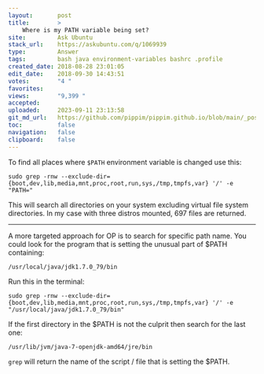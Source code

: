 ```yaml
---
layout:       post
title:        >
    Where is my PATH variable being set?
site:         Ask Ubuntu
stack_url:    https://askubuntu.com/q/1069939
type:         Answer
tags:         bash java environment-variables bashrc .profile
created_date: 2018-08-28 23:01:05
edit_date:    2018-09-30 14:43:51
votes:        "4 "
favorites:    
views:        "9,399 "
accepted:     
uploaded:     2023-09-11 23:13:58
git_md_url:   https://github.com/pippim/pippim.github.io/blob/main/_posts/2018/2018-08-28-Where-is-my-PATH-variable-being-set_.md
toc:          false
navigation:   false
clipboard:    false
---
```


To find all places where `$PATH` environment variable is changed use this:

``` 
sudo grep -rnw --exclude-dir={boot,dev,lib,media,mnt,proc,root,run,sys,/tmp,tmpfs,var} '/' -e "PATH="
```

This will search all directories on your system excluding virtual file system directories. In my case with three distros mounted, 697 files are returned.


----------


A more targeted approach for OP is to search for specific path name. You could look for the program that is setting the unusual part of $PATH containing:

``` 
/usr/local/java/jdk1.7.0_79/bin
```

Run this in the terminal:

``` 
sudo grep -rnw --exclude-dir={boot,dev,lib,media,mnt,proc,root,run,sys,/tmp,tmpfs,var} '/' -e "/usr/local/java/jdk1.7.0_79/bin"
```

If the first directory in the $PATH is not the culprit then search for the last one:

``` 
/usr/lib/jvm/java-7-openjdk-amd64/jre/bin
```

`grep` will return the name of the script / file that is setting the $PATH.
